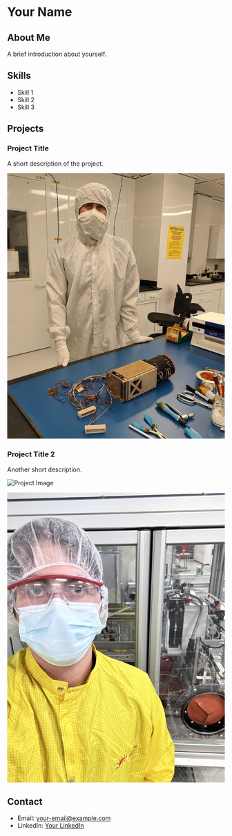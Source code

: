 
# Your Name

## About Me
A brief introduction about yourself.

## Skills
- Skill 1
- Skill 2
- Skill 3

## Projects
### Project Title
A short description of the project.

![Project Image](images/SPARCS.jpg)

### Project Title 2
Another short description.

![Project Image](images/SPARCS1.png)

![Project Image](images/MTW.jpg)

## Contact
- Email: your-email@example.com
- LinkedIn: [Your LinkedIn](https://linkedin.com/in/yourprofile)
